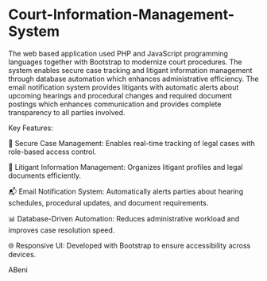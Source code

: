 # Court-Information-Management-System

The web based application used PHP and JavaScript programming languages together with Bootstrap to
modernize court procedures. The system enables secure case tracking and litigant information management
through database automation which enhances administrative efficiency. The email notification system provides
litigants with automatic alerts about upcoming hearings and procedural changes and required document
postings which enhances communication and provides complete transparency to all parties involved.

Key Features:

🔐 Secure Case Management: Enables real-time tracking of legal cases with role-based access control.

📄 Litigant Information Management: Organizes litigant profiles and legal documents efficiently.

📬 Email Notification System: Automatically alerts parties about hearing schedules, procedural updates, and document requirements.

📊 Database-Driven Automation: Reduces administrative workload and improves case resolution speed.

🌐 Responsive UI: Developed with Bootstrap to ensure accessibility across devices.

ABeni
